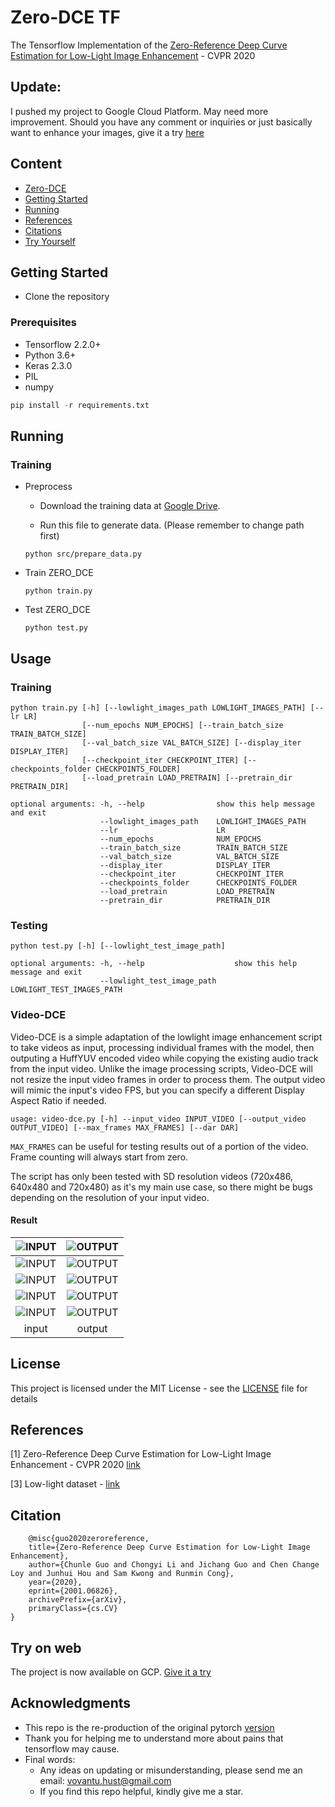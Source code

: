 # Zero-DCE TF
The Tensorflow Implementation of the [Zero-Reference Deep Curve Estimation for Low-Light Image Enhancement](https://openaccess.thecvf.com/content_CVPR_2020/papers/Guo_Zero-Reference_Deep_Curve_Estimation_for_Low-Light_Image_Enhancement_CVPR_2020_paper.pdf) - CVPR 2020

## Update:
I pushed my project to Google Cloud Platform. May need more improvement. Should you have any comment or inquiries or just basically want to enhance your images, give it a try [here](http://34.64.150.58/)
## Content
- [Zero-DCE](#zero-dce-tf)
- [Getting Started](#getting-tarted)
- [Running](#running)
- [References](#references)
- [Citations](#citation)
- [Try Yourself](#try-on-web)

## Getting Started

- Clone the repository

### Prerequisites

- Tensorflow 2.2.0+
- Python 3.6+
- Keras 2.3.0
- PIL
- numpy

```python
pip install -r requirements.txt
```

## Running
### Training 
- Preprocess
    - Download the training data at [Google Drive](https://drive.google.com/file/d/1HiLtYiyT9R7dR9DRTLRlUUrAicC4zzWN/view).

    - Run this file to generate data. (Please remember to change path first)

    ```
    python src/prepare_data.py
    ```

- Train ZERO_DCE 
    ```
    python train.py
    ```

- Test ZERO_DCE
    ```
    python test.py
    ```
## Usage
### Training
```
python train.py [-h] [--lowlight_images_path LOWLIGHT_IMAGES_PATH] [--lr LR]
                [--num_epochs NUM_EPOCHS] [--train_batch_size TRAIN_BATCH_SIZE]
                [--val_batch_size VAL_BATCH_SIZE] [--display_iter DISPLAY_ITER]
                [--checkpoint_iter CHECKPOINT_ITER] [--checkpoints_folder CHECKPOINTS_FOLDER]
                [--load_pretrain LOAD_PRETRAIN] [--pretrain_dir PRETRAIN_DIR]
```

```
optional arguments: -h, --help                show this help message and exit
                    --lowlight_images_path    LOWLIGHT_IMAGES_PATH
                    --lr                      LR
                    --num_epochs              NUM_EPOCHS
                    --train_batch_size        TRAIN_BATCH_SIZE
                    --val_batch_size          VAL_BATCH_SIZE
                    --display_iter            DISPLAY_ITER
                    --checkpoint_iter         CHECKPOINT_ITER
                    --checkpoints_folder      CHECKPOINTS_FOLDER
                    --load_pretrain           LOAD_PRETRAIN
                    --pretrain_dir            PRETRAIN_DIR
```

### Testing
```
python test.py [-h] [--lowlight_test_image_path]
```
```
optional arguments: -h, --help                    show this help message and exit
                    --lowlight_test_image_path    LOWLIGHT_TEST_IMAGES_PATH
```

### Video-DCE
Video-DCE is a simple adaptation of the lowlight image enhancement script to take videos as input, processing individual frames with the model, then outputing a HuffYUV encoded video while copying the existing audio track from the input video. Unlike the image processing scripts, Video-DCE will not resize the input video frames in order to process them. The output video will mimic the input's video FPS, but you can specify a different Display Aspect Ratio if needed.

```
usage: video-dce.py [-h] --input_video INPUT_VIDEO [--output_video OUTPUT_VIDEO] [--max_frames MAX_FRAMES] [--dar DAR]
```
`MAX_FRAMES` can be useful for testing results out of a portion of the video. Frame counting will always start from zero.

The script has only been tested with SD resolution videos (720x486, 640x480 and 720x480) as it's my main use case, so there might be bugs depending on the resolution of your input video.

#### Result
![INPUT](rs/1.bmp) | ![OUTPUT](rs/1_4_700.bmp) |
|:---:|:---:|
![INPUT](rs/2.bmp) | ![OUTPUT](rs/2_4_700.bmp) |
![INPUT](rs/3.bmp) | ![OUTPUT](rs/3_4_700.bmp) |
![INPUT](rs/4.bmp) | ![OUTPUT](rs/4_4_700.bmp) |
![INPUT](rs/5.bmp) | ![OUTPUT](rs/5_4_700.bmp) |
| input | output |

## License

This project is licensed under the MIT License - see the [LICENSE](https://github.com/tuvovan/Zero_DCE_TF/blob/master/LICENSE) file for details

## References
[1] Zero-Reference Deep Curve Estimation for Low-Light Image Enhancement - CVPR 2020 [link](https://openaccess.thecvf.com/content_CVPR_2020/papers/Guo_Zero-Reference_Deep_Curve_Estimation_for_Low-Light_Image_Enhancement_CVPR_2020_paper.pdf)

[3] Low-light dataset - [link](https://drive.google.com/file/d/1HiLtYiyT9R7dR9DRTLRlUUrAicC4zzWN/view)

## Citation
```
    @misc{guo2020zeroreference,
    title={Zero-Reference Deep Curve Estimation for Low-Light Image Enhancement},
    author={Chunle Guo and Chongyi Li and Jichang Guo and Chen Change Loy and Junhui Hou and Sam Kwong and Runmin Cong},
    year={2020},
    eprint={2001.06826},
    archivePrefix={arXiv},
    primaryClass={cs.CV}
}
```

## Try on web
The project is now available on GCP. [Give it a try](http://34.64.150.58/)
## Acknowledgments

- This repo is the re-production of the original pytorch [version](https://github.com/Li-Chongyi/Zero-DCE)
- Thank you for helping me to understand more about pains that tensorflow may cause.
- Final words:
    - Any ideas on updating or misunderstanding, please send me an email: <vovantu.hust@gmail.com>
    - If you find this repo helpful, kindly give me a star.

